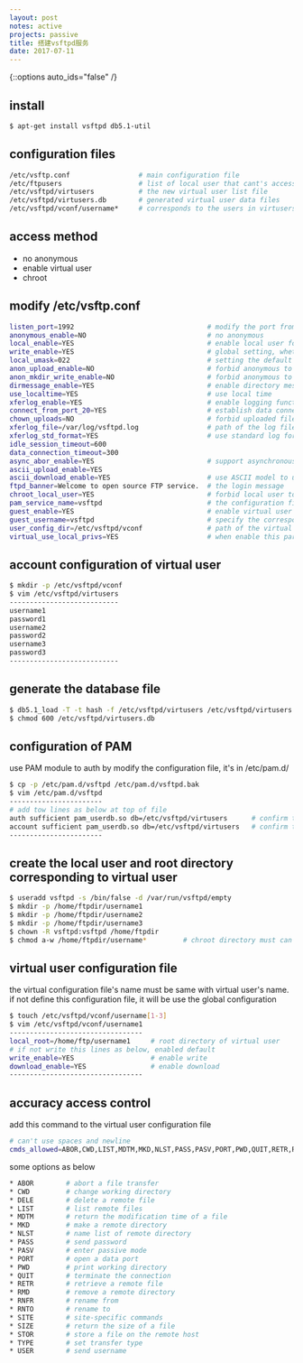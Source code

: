 ```yaml
---
layout: post
notes: active
projects: passive
title: 搭建vsftpd服务
date: 2017-07-11
---
```



{::options auto_ids="false" /}


install
-------

```sh
$ apt-get install vsftpd db5.1-util
```

configuration files
-------------------

```sh
/etc/vsftp.conf                 # main configuration file
/etc/ftpusers                   # list of local user that cant's access the FTP server
/etc/vsftpd/virtusers           # the new virtual user list file
/etc/vsftpd/virtusers.db        # generated virtual user data files
/etc/vsftpd/vconf/username*     # corresponds to the users in virtusers file, the configuration file name must be the same as the virtual user name
```

access method
-------------

* no anonymous
* enable virtual user
* chroot

modify /etc/vsftp.conf
----------------------

```sh
listen_port=1992                                 # modify the port from 21 to 1992, and you should enable port 1992 in firewall
anonymous_enable=NO                              # no anonymous
local_enable=YES                                 # enable local user for the virtual user, if disabled, the virtual user will can't access the server
write_enable=YES                                 # global setting, whether anonymous users or local users, to enable upload privileges, then we should turn on this
local_umask=022                                  # setting the default permission of upload files 
anon_upload_enable=NO                            # forbid anonymous to upload files
anon_mkdir_write_enable=NO                       # forbid anonymous to create directory
dirmessage_enable=YES                            # enable directory message
use_localtime=YES                                # use local time
xferlog_enable=YES                               # enable logging function
connect_from_port_20=YES                         # establish data connection at port 20
chown_uploads=NO                                 # forbid uploaded files to change the owner
xferlog_file=/var/log/vsftpd.log                 # path of the log file to save
xferlog_std_format=YES                           # use standard log format
idle_session_timeout=600 
data_connection_timeout=300
async_abor_enable=YES                            # support asynchronous transmission 
ascii_upload_enable=YES 
ascii_download_enable=YES                        # use ASCII model to upload and download
ftpd_banner=Welcome to open source FTP service.  # the login message
chroot_local_user=YES                            # forbid local user to change directory out of the FTP root directory
pam_service_name=vsftpd                          # the configuration file for PAM service
guest_enable=YES                                 # enable virtual user
guest_username=vsftpd                            # specify the corresponding local user of virtual user
user_config_dir=/etc/vsftpd/vconf                # path of the virtual user's configuration file, the configuration file name must be the same as the virtual user name
virtual_use_local_privs=YES                      # when enable this parameter, the virtual user have the same permission as the local user; when disable this parameter, the virtual user have the same permission as the anonymous. this parameter is disabled default
```

account configuration of virtual user
-------------------------------------

```sh
$ mkdir -p /etc/vsftpd/vconf
$ vim /etc/vsftpd/virtusers
---------------------------
username1
password1
username2
password2
username3
password3
---------------------------
```

generate the database file 
--------------------------

```sh
$ db5.1_load -T -t hash -f /etc/vsftpd/virtusers /etc/vsftpd/virtusers.db
$ chmod 600 /etc/vsftpd/virtusers.db
```

configuration of PAM
--------------------

use PAM module to auth by modify the configuration file, it's in /etc/pam.d/

```sh
$ cp -p /etc/pam.d/vsftpd /etc/pam.d/vsftpd.bak
$ vim /etc/pam.d/vsftpd
-----------------------
# add tow lines as below at top of file
auth sufficient pam_userdb.so db=/etc/vsftpd/virtusers      # confirm the user name and password
account sufficient pam_userdb.so db=/etc/vsftpd/virtusers   # confirm the user's permission
-----------------------
```

create the local user and root directory corresponding to virtual user
----------------------------------------------------------------------

```sh
$ useradd vsftpd -s /bin/false -d /var/run/vsftpd/empty
$ mkdir -p /home/ftpdir/username1
$ mkdir -p /home/ftpdir/username2
$ mkdir -p /home/ftpdir/username3
$ chown -R vsftpd:vsftpd /home/ftpdir
$ chmod a-w /home/ftpdir/username*         # chroot directory must can't be writeable, if not, it will report an error: refusing to run with writable root inside chroot()
```

virtual user configuration file
-------------------------------

the virtual configuration file's name must be same with virtual user's name. if not define this configuration file, it will be use the global configuration

```sh
$ touch /etc/vsftpd/vconf/username[1-3]
$ vim /etc/vsftpd/vconf/username1
---------------------------------
local_root=/home/ftp/username1     # root directory of virtual user
# if not write this lines as below, enabled default
write_enable=YES                   # enable write
download_enable=YES                # enable download
---------------------------------
```

accuracy access control
-----------------------

add this command to the virtual user configuration file

```sh
# can't use spaces and newline
cmds_allowed=ABOR,CWD,LIST,MDTM,MKD,NLST,PASS,PASV,PORT,PWD,QUIT,RETR,RMD,RNFR,RNTO,SITE,SIZE,STOR,TYPE,USER,ACCT,APPE,CDUP,HELP,MODE,NOOP,REIN,STAT,STOU,STRU,SYST
```

some options as below

```sh
* ABOR        # abort a file transfer
* CWD         # change working directory
* DELE        # delete a remote file
* LIST        # list remote files
* MDTM        # return the modification time of a file
* MKD         # make a remote directory
* NLST        # name list of remote directory
* PASS        # send password
* PASV        # enter passive mode
* PORT        # open a data port
* PWD         # print working directory
* QUIT        # terminate the connection
* RETR        # retrieve a remote file
* RMD         # remove a remote directory
* RNFR        # rename from
* RNTO        # rename to
* SITE        # site-specific commands
* SIZE        # return the size of a file
* STOR        # store a file on the remote host
* TYPE        # set transfer type
* USER        # send username
```
